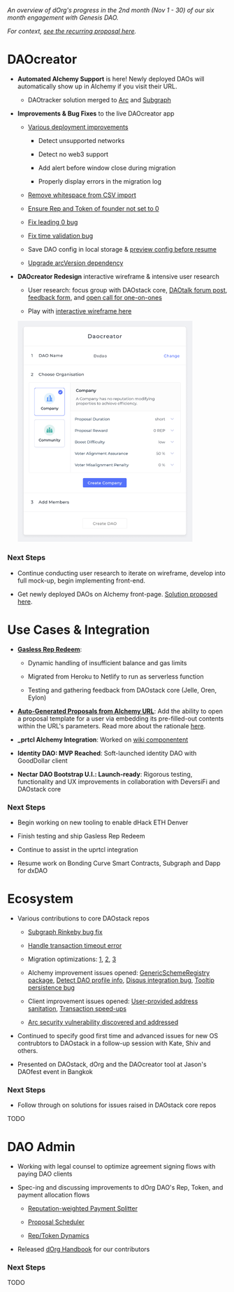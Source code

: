*An overview of dOrg's progress in the 2nd month (Nov 1 - 30) of our six month engagement with Genesis DAO.*

*For context, [see the recurring proposal here](Genesis_Recurring_Funding.md).*

# DAOcreator

- **Automated Alchemy Support** is here! Newly deployed DAOs will automatically show up in Alchemy if you visit their URL.

	- DAOtracker solution merged to [Arc](https://github.com/daostack/arc/pull/683) and [Subgraph](https://github.com/daostack/subgraph/pull/380)

- **Improvements & Bug Fixes** to the live DAOcreator app

	- [Various deployment improvements](https://github.com/dOrgTech/DAOcreator/pull/238)

		- Detect unsupported networks

		- Detect no web3 support
		
		- Add alert before window close during migration

		- Properly display errors in the migration log

	- [Remove whitespace from CSV import](https://github.com/dOrgTech/DAOcreator/pull/217)

	- [Ensure Rep and Token of founder not set to 0](https://github.com/dOrgTech/DAOcreator/pull/231)

	- [Fix leading 0 bug](https://github.com/dOrgTech/DAOcreator/pull/226)

	- [Fix time validation bug](https://github.com/dOrgTech/DAOcreator/pull/227)

	- Save DAO config in local storage & [preview config before resume](https://github.com/dOrgTech/DAOcreator/issues/232)

	- [Upgrade arcVersion dependency](https://github.com/dOrgTech/DAOcreator/pull/235)


- **DAOcreator Redesign** interactive wireframe & intensive user research

	- User research: focus group with DAOstack core, [DAOtalk forum post](https://daotalk.org/t/daocreator-redesign-feedback-round-1/993), [feedback form](https://dorgtech.typeform.com/to/RjMhEq), and [open call for one-on-ones](https://calendly.com/orishim/daocreator)

	- Play with [interactive wireframe here](https://www.figma.com/proto/t77rlBAupEeqIYHFBBpqrl/Playground?node-id=98%3A1072&viewport=213%2C267%2C0.1505504995584488&scaling=min-zoom)

	<img src="../img/beta01.png" width="400">

### Next Steps

- Continue conducting user research to iterate on wireframe, develop into full mock-up, begin implementing front-end.

- Get newly deployed DAOs on Alchemy front-page. [Solution proposed here](https://github.com/daostack/alchemy/issues/1246).

# Use Cases & Integration

- **[Gasless Rep Redeem]([solution](https://github.com/dOrgTech/TxPayerService))**:

	- Dynamic handling of insufficient balance and gas limits

	- Migrated from Heroku to Netlify to run as serverless function

	- Testing and gathering feedback from DAOstack core (Jelle, Oren, Eylon)

- **[Auto-Generated Proposals from Alchemy URL](https://github.com/daostack/alchemy/pull/1226)**: Add the ability to open a proposal template for a user via embedding its pre-filled-out contents within the URL's parameters. Read more about the rationale [here](https://github.com/daostack/alchemy/issues/1181).

- **_prtcl Alchemy Integration**: Worked on [wiki componentent](https://github.com/dOrgTech/js-uprtcl/tree/wiki_component_creation)

- **Identity DAO: MVP Reached**: Soft-launched identity DAO with GoodDollar client

- **Nectar DAO Bootstrap U.I.: Launch-ready**: Rigorous testing, functionality and UX improvements in collaboration with DeversiFi and DAOstack core

### Next Steps

- Begin working on new tooling to enable dHack ETH Denver 

- Finish testing and ship Gasless Rep Redeem

- Continue to assist in the uprtcl integration

- Resume work on Bonding Curve Smart Contracts, Subgraph and Dapp for dxDAO

# Ecosystem

- Various contributions to core DAOstack repos

	- [Subgraph Rinkeby bug fix](https://github.com/daostack/subgraph/pull/392)

	- [Handle transaction timeout error](https://github.com/daostack/migration/issues/211)

	- Migration optimizations: [1](https://github.com/daostack/migration/issues/228), [2](https://github.com/daostack/migration/issues/229), [3](https://github.com/daostack/migration/issues/217)

	- Alchemy improvement issues opened: [GenericSchemeRegistry package](https://github.com/daostack/alchemy/issues/1244), [Detect DAO profile info](https://github.com/daostack/subgraph/issues/378), [Disqus integration bug](https://github.com/daostack/alchemy/issues/1206), [Tooltip persistence bug](https://github.com/daostack/alchemy/issues/1232)

	- Client improvement issues opened: [User-provided address sanitation](https://github.com/daostack/client/issues/338), [Transaction speed-ups](https://github.com/daostack/client/issues/318)

	- [Arc security vulnerability discovered and addressed](https://github.com/daostack/arc/issues/680)

- Continued to specify good first time and advanced issues for new OS contrubtors to DAOstack in a follow-up session with Kate, Shiv and others.

- Presented on DAOstack, dOrg and the DAOcreator tool at Jason's DAOfest event in Bangkok

### Next Steps

- Follow through on solutions for issues raised in DAOstack core repos

TODO

# DAO Admin

- Working with legal counsel to optimize agreement signing flows with paying DAO clients

- Spec-ing and discussing improvements to dOrg DAO's Rep, Token, and payment allocation flows

	- [Reputation-weighted Payment Splitter](https://github.com/dOrgTech/Ecosystem/issues/32)

	- [Proposal Scheduler](https://github.com/dOrgTech/Ecosystem/issues/28)

	- [Rep/Token Dynamics](https://github.com/dOrgTech/Ecosystem/issues/24)

- Released [dOrg Handbook](TODO) for our contributors

### Next Steps

TODO
